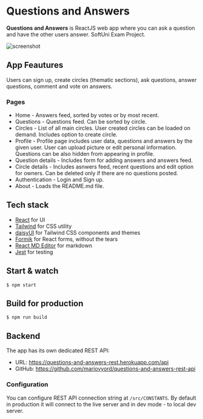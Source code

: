 # **Questions and Answers**
**Questions and Answers** is ReactJS web app where you can ask a question and have the other users answer. SoftUni Exam Project. 

![screenshot](https://i.imgur.com/2AVjdkS.jpg)

## **App Feautures**
Users can sign up, create circles (thematic sections), ask questions, answer questions, comment and vote on answers.

### **Pages**
- Home - Answers feed, sorted by votes or by most recent.
- Questions - Questions feed. Can be sorted by circle.
- Circles - List of all main circles. User created circles can be loaded on demand. Includes option to create circle.
- Profile - Profile page includes user data, questions and answers by the given user. User can upload picture or edit personal information. Questions can be also hidden from appearing in profile.
- Question details - Includes form for adding answers and answers feed.
- Circle details - Includes asnwers feed, recent questions and edit option for owners. Can be deleted only if there are no questions posted.
- Authentication - Login and Sign up.
- About - Loads the README.md file.

## **Tech stack**
- [React](https://reactjs.org/) for UI
- [Tailwind](https://tailwindcss.com/) for CSS utility
- [daisyUI](https://daisyui.com/) for Tailwind CSS components and themes
- [Formik](https://formik.org/) for React forms, without the tears
- [React MD Editor](https://github.com/uiwjs/react-md-editor) for markdown
- [Jest](https://jestjs.io/) for testing

## **Start & watch**
```
$ npm start
```

## **Build for production**
```
$ npm run build
```

## **Backend**
The app has its own dedicated REST API: 
- URL: https://questions-and-answers-rest.herokuapp.com/api
- GitHub: https://github.com/mariovyord/questions-and-answers-rest-api

### Configuration
You can configure REST API connection string at `/src/CONSTANTS`. By default in production it will connect to the live server and in dev mode - to local dev server.